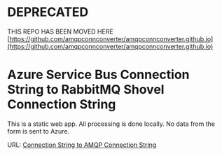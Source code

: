 # DEPRECATED #

THIS REPO HAS BEEN MOVED HERE [https://github.com/amqpconnconverter/amqpconnconverter.github.io](https://github.com/amqpconnconverter/amqpconnconverter.github.io)

# Azure Service Bus Connection String to RabbitMQ Shovel Connection String

This is a static web app. All processing is done locally. No data from the form is sent to Azure.

URL: [Connection String to AMQP Connection String](https://amqpconnconverter.github.io/)
